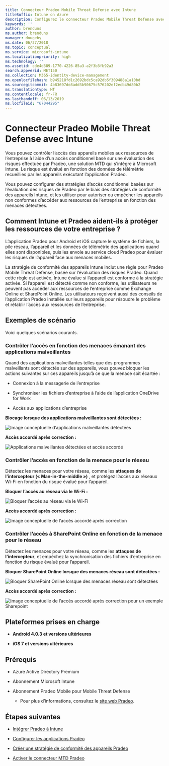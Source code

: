```yaml
---
title: Connecteur Pradeo Mobile Threat Defense avec Intune
titleSuffix: Intune on Azure
description: Configurez le connecteur Pradeo Mobile Threat Defense avec Intune.
keywords: ''
author: brenduns
ms.author: brenduns
manager: dougeby
ms.date: 06/27/2018
ms.topic: conceptual
ms.service: microsoft-intune
ms.localizationpriority: high
ms.technology: ''
ms.assetid: cde4d389-1770-4226-85a3-a2f3b3fb92a3
search.appverid: MET150
ms.collection: M365-identity-device-management
ms.openlocfilehash: b945218fd1c2692bdc5ca92db5f309488a1a10bd
ms.sourcegitcommit: 4b83697de8add3b90675c576202ef2ecb49d80b2
ms.translationtype: HT
ms.contentlocale: fr-FR
ms.lasthandoff: 06/13/2019
ms.locfileid: "67044295"
---
```

# <a name="pradeo-mobile-threat-defense-connector-with-intune"></a>Connecteur Pradeo Mobile Threat Defense avec Intune

Vous pouvez contrôler l’accès des appareils mobiles aux ressources de l’entreprise à l’aide d’un accès conditionnel basé sur une évaluation des risques effectuée par Pradeo, une solution MTD qui s’intègre à Microsoft Intune. Le risque est évalué en fonction des données de télémétrie recueillies par les appareils exécutant l’application Pradeo.

Vous pouvez configurer des stratégies d’accès conditionnel basées sur l’évaluation des risques de Pradeo par le biais des stratégies de conformité des appareils Intune, et les utiliser pour autoriser ou empêcher les appareils non conformes d’accéder aux ressources de l’entreprise en fonction des menaces détectées.

## <a name="how-do-intune-and-pradeo-help-protect-your-company-resources"></a>Comment Intune et Pradeo aident-ils à protéger les ressources de votre entreprise ?

L’application Pradeo pour Android et iOS capture le système de fichiers, la pile réseau, l’appareil et les données de télémétrie des applications quand elles sont disponibles, puis les envoie au service cloud Pradeo pour évaluer les risques de l’appareil face aux menaces mobiles.

La stratégie de conformité des appareils Intune inclut une règle pour Pradeo Mobile Threat Defense, basée sur l’évaluation des risques Pradeo. Quand cette règle est activée, Intune évalue si l’appareil est conforme à la stratégie activée. Si l’appareil est détecté comme non conforme, les utilisateurs ne peuvent pas accéder aux ressources de l’entreprise comme Exchange Online et SharePoint Online. Les utilisateurs reçoivent aussi des conseils de l’application Pradeo installée sur leurs appareils pour résoudre le problème et rétablir l’accès aux ressources de l’entreprise.

## <a name="sample-scenarios"></a>Exemples de scénario

Voici quelques scénarios courants.

### <a name="control-access-based-on-threats-from-malicious-apps"></a>Contrôler l’accès en fonction des menaces émanant des applications malveillantes

Quand des applications malveillantes telles que des programmes malveillants sont détectés sur des appareils, vous pouvez bloquer les actions suivantes sur ces appareils jusqu’à ce que la menace soit écartée :

-   Connexion à la messagerie de l’entreprise

-   Synchroniser les fichiers d’entreprise à l’aide de l’application OneDrive for Work

-   Accès aux applications d’entreprise

**Blocage lorsque des applications malveillantes sont détectées :**

![Image conceptuelle d’applications malveillantes détectées](./media/pradeo_maliciousapps_blocked.png)

**Accès accordé après correction :**

![Applications malveillantes détectées et accès accordé](./media/pradeo_maliciousapps_unblocked.png)

### <a name="control-access-based-on-threat-to-network"></a>Contrôler l’accès en fonction de la menace pour le réseau

Détectez les menaces pour votre réseau, comme les **attaques de l’intercepteur (« Man-in-the-middle »)** , et protégez l’accès aux réseaux Wi-Fi en fonction du risque évalué pour l’appareil.

**Bloquer l’accès au réseau via le Wi-Fi :**

![Bloquer l’accès au réseau via le Wi-Fi](./media/pradeo_network_wifi_blocked.png)

**Accès accordé après correction :**

![Image conceptuelle de l’accès accordé après correction](./media/pradeo_network_wifi_unblocked.png)

### <a name="control-access-to-sharepoint-online-based-on-threat-to-network"></a>Contrôler l’accès à SharePoint Online en fonction de la menace pour le réseau

Détectez les menaces pour votre réseau, comme les **attaques de l’intercepteur**, et empêchez la synchronisation des fichiers d’entreprise en fonction du risque évalué pour l’appareil.

**Bloquer SharePoint Online lorsque des menaces réseau sont détectées :**

![Bloquer SharePoint Online lorsque des menaces réseau sont détectées](./media/pradeo_network_spo_blocked.png)

**Accès accordé après correction :**

![Image conceptuelle de l’accès accordé après correction pour un exemple Sharepoint](./media/pradeo_network_spo_unblocked.png)

## <a name="supported-platforms"></a>Plateformes prises en charge

-   **Android 4.0.3 et versions ultérieures**

-   **iOS 7 et versions ultérieures**

## <a name="prerequisites"></a>Prérequis

-   Azure Active Directory Premium

-   Abonnement Microsoft Intune

-   Abonnement Pradeo Mobile pour Mobile Threat Defense

    -   Pour plus d’informations, consultez le [site web Pradeo](https://www.pradeo.com/en-US/mobile-threat-protection).

## <a name="next-steps"></a>Étapes suivantes

- [Intégrer Pradeo à Intune](pradeo-mtd-connector-integration.md)

- [Configurer les applications Pradeo](mtd-apps-ios-app-configuration-policy-add-assign.md)

- [Créer une stratégie de conformité des appareils Pradeo](mtd-device-compliance-policy-create.md)

- [Activer le connecteur MTD Pradeo](mtd-connector-enable.md)
